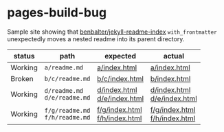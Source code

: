 # pages-build-bug

Sample site showing that [benbalter/jekyll-readme-index](https://github.com/benbalter/jekyll-readme-index) `with_frontmatter` unexpectedly moves a nested readme into its parent directory.

| status | path | expected | actual |
| --- | --- | --- | --- |
| Working | `a/readme.md` | [a/index.html](a/index.html) | [a/index.html](a/index.html) |
| Broken | `b/c/readme.md` | [b/c/index.html](b/c/index.html) | [b/index.html](b/index.html) |
| Working | `d/readme.md`<br>`d/e/readme.md` | [d/index.html](d/index.html)<br>[d/e/index.html](d/e/index.html) | [d/index.html](d/index.html)<br>[d/e/index.html](d/e/index.html) |
| Working | `f/g/readme.md`<br>`f/h/readme.md` | [f/g/index.html](f/g/index.html)<br>[f/h/index.html](f/h/index.html) | [f/g/index.html](f/g/index.html)<br>[f/h/index.html](f/h/index.html) |

